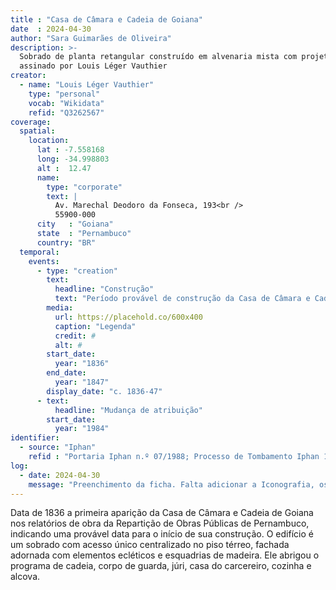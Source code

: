 ```yaml
---
title : "Casa de Câmara e Cadeia de Goiana"
date  : 2024-04-30
author: "Sara Guimarães de Oliveira" 
description: >- 
  Sobrado de planta retangular construído em alvenaria mista com projeto
  assinado por Louis Léger Vauthier
creator:
  - name: "Louis Léger Vauthier"
    type: "personal"
    vocab: "Wikidata"
    refid: "Q3262567"
coverage:
  spatial:
    location:
      lat : -7.558168 
      long: -34.998803
      alt :  12.47
      name:
        type: "corporate"
        text: |
          Av. Marechal Deodoro da Fonseca, 193<br />
          55900-000
      city   : "Goiana"
      state  : "Pernambuco"
      country: "BR"
  temporal:
    events:
      - type: "creation"
        text:
          headline: "Construção"
          text: "Período provável de construção da Casa de Câmara e Cadeia de Goiana"
        media:
          url: https://placehold.co/600x400
          caption: "Legenda"
          credit: #
          alt: #
        start_date:
          year: "1836"
        end_date:
          year: "1847"
        display_date: "c. 1836-47"
      - text:
          headline: "Mudança de atribuição"
        start_date:
          year: "1984"
identifier:
  - source: "Iphan"
    refid : "Portaria Iphan n.º 07/1988; Processo de Tombamento Iphan 1483-T-2001 “Conjunto Arquitetônico, Urbanístico e Paisagístico do Município de Goiana”"
log:
  - date: 2024-04-30
    message: "Preenchimento da ficha. Falta adicionar a Iconografia, os DWGs e Docs"
---
```


Data de 1836 a primeira aparição da Casa de Câmara e Cadeia de Goiana
nos relatórios de obra da Repartição de Obras Públicas de Pernambuco,
indicando uma provável data para o início de sua construção. O edifício
é um sobrado com acesso único centralizado no piso térreo, fachada
adornada com elementos ecléticos e esquadrias de madeira. Ele abrigou o
programa de cadeia, corpo de guarda, júri, casa do carcereiro, cozinha e
alcova.


